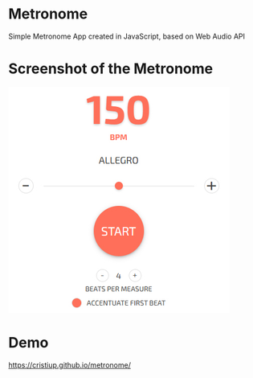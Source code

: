# Metronome
Simple Metronome App created in JavaScript, based on Web Audio API

# Screenshot of the Metronome

![Screenshot](screenshot.jpg?raw=true)

# Demo
https://cristiup.github.io/metronome/
